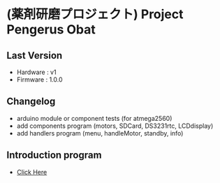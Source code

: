 # (薬剤研磨プロジェクト) Project Pengerus Obat
## Last Version
- Hardware : v1
- Firmware : 1.0.0

## Changelog
- arduino module or component tests (for atmega2560)
- add components program (motors, SDCard, DS3231rtc, LCDdisplay)
- add handlers program (menu, handleMotor, standby, info)

## Introduction program
- <a href="https://github.com/basyair7/Project-Pengerus-Obat/blob/V1.0.0/introduction.txt">Click Here</a>